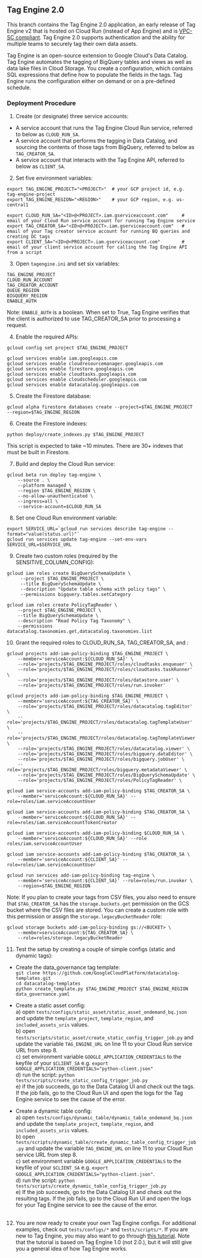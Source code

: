 ## Tag Engine 2.0
This branch contains the Tag Engine 2.0 application, an early release of Tag Engine v2 that is hosted on Cloud Run (instead of App Engine) and is [VPC-SC compliant](https://cloud.google.com/vpc-service-controls/docs/supported-products). Tag Engine 2.0 supports authentication and the ability for multiple teams to securely tag their own data assets. 

Tag Engine is an open-source extension to Google Cloud's Data Catalog. Tag Engine automates the tagging of BigQuery tables and views as well as data lake files in Cloud Storage. You create a configuration, which contains SQL expressions that define how to populate the fields in the tags. Tag Engine runs the configuration either on demand or on a pre-defined schedule.

### Deployment Procedure

1. Create (or designate) three service accounts:

- A service account that runs the Tag Engine Cloud Run service, referred to below as `CLOUD_RUN_SA`. 
- A service account that performs the tagging in Data Catalog, and sourcing the contents of those tags from BigQuery, referred to below as `TAG_CREATOR_SA`. 
- A service account that interacts with the Tag Engine API, referred to below as `CLIENT_SA`. 


2. Set five environment variables:

```
export TAG_ENGINE_PROJECT="<PROJECT>"  # your GCP project id, e.g. tag-engine-project
export TAG_ENGINE_REGION="<REGION>"    # your GCP region, e.g. us-central1

export CLOUD_RUN_SA="<ID>@<PROJECT>.iam.gserviceaccount.com"     # email of your Cloud Run service account for running Tag Engine service
export TAG_CREATOR_SA="<ID>@<PROJECT>.iam.gserviceaccount.com"   # email of your Tag creator service account for running BQ queries and creating DC tags
export CLIENT_SA="<ID>@<PROJECT>.iam.gserviceaccount.com"        # email of your client service account for calling the Tag Engine API from a script
```

3. Open `tagengine.ini` and set six variables:

```
TAG_ENGINE_PROJECT  
CLOUD_RUN_ACCOUNT
TAG_CREATOR_ACCOUNT
QUEUE_REGION
BIGQUERY_REGION
ENABLE_AUTH  
```

Note: `ENABLE_AUTH` is a boolean. When set to True, Tag Engine verifies that the client is authorized to use TAG_CREATOR_SA prior to processing a request. 


4. Enable the required APIs:

`gcloud config set project $TAG_ENGINE_PROJECT`

```
gcloud services enable iam.googleapis.com
gcloud services enable cloudresourcemanager.googleapis.com
gcloud services enable firestore.googleapis.com
gcloud services enable cloudtasks.googleapis.com
gcloud services enable cloudscheduler.googleapis.com
gcloud services enable datacatalog.googleapis.com
```

5. Create the Firestore database: 

`gcloud alpha firestore databases create --project=$TAG_ENGINE_PROJECT --region=$TAG_ENGINE_REGION`


6. Create the Firestore indexes:

`python deploy/create_indexes.py $TAG_ENGINE_PROJECT`

This script is expected to take ~10 minutes. There are 30+ indexes that must be built in Firestore. 


7. Build and deploy the Cloud Run service:

```
gcloud beta run deploy tag-engine \
	--source . \
	--platform managed \
	--region $TAG_ENGINE_REGION \
	--no-allow-unauthenticated \
	--ingress=all \
	--service-account=$CLOUD_RUN_SA
```

8. Set one Cloud Run environment variable:

```
export SERVICE_URL=`gcloud run services describe tag-engine --format="value(status.url)"`
gcloud run services update tag-engine --set-env-vars SERVICE_URL=$SERVICE_URL
```

9. Create two custom roles (required by the SENSITIVE_COLUMN_CONFIG):

```
gcloud iam roles create BigQuerySchemaUpdate \
	 --project $TAG_ENGINE_PROJECT \
	 --title BigQuerySchemaUpdate \
	 --description "Update table schema with policy tags" \
	 --permissions bigquery.tables.setCategory
```

```
gcloud iam roles create PolicyTagReader \
	--project $TAG_ENGINE_PROJECT \
	--title BigQuerySchemaUpdate \
	--description "Read Policy Tag Taxonomy" \
	--permissions datacatalog.taxonomies.get,datacatalog.taxonomies.list
```
	
10. Grant the required roles to CLOUD_RUN_SA, TAG_CREATOR_SA, and :

```
gcloud projects add-iam-policy-binding $TAG_ENGINE_PROJECT \
	--member='serviceAccount:${CLOUD_RUN_SA}' \
	--role='projects/$TAG_ENGINE_PROJECT/roles/cloudtasks.enqueuer' \
	--role='projects/$TAG_ENGINE_PROJECT/roles/cloudtasks.taskRunner' \
	--role='projects/$TAG_ENGINE_PROJECT/roles/datastore.user' \
	--role='projects/$TAG_ENGINE_PROJECT/roles/run.invoker' 
```
```
gcloud projects add-iam-policy-binding $TAG_ENGINE_PROJECT \
	--member='serviceAccount:${TAG_CREATOR_SA}' \
	--role='projects/$TAG_ENGINE_PROJECT/roles/datacatalog.tagEditor' \
	--role='projects/$TAG_ENGINE_PROJECT/roles/datacatalog.tagTemplateUser' \
	--role='projects/$TAG_ENGINE_PROJECT/roles/datacatalog.tagTemplateViewer' \
	--role='projects/$TAG_ENGINE_PROJECT/roles/datacatalog.viewer' \
	--role='projects/$TAG_ENGINE_PROJECT/roles/bigquery.dataEditor' \
	--role='projects/$TAG_ENGINE_PROJECT/roles/bigquery.jobUser' \
	--role='projects/$TAG_ENGINE_PROJECT/roles/bigquery.metadataViewer' \	  
	--role='projects/$TAG_ENGINE_PROJECT/roles/BigQuerySchemaUpdate' \
	--role='projects/$TAG_ENGINE_PROJECT/roles/PolicyTagReader' \
```

```
gcloud iam service-accounts add-iam-policy-binding $TAG_CREATOR_SA \
	--member='serviceAccount:${CLOUD_RUN_SA}' --role=roles/iam.serviceAccountUser
```

```
gcloud iam service-accounts add-iam-policy-binding $TAG_CREATOR_SA \
    --member='serviceAccount:${CLOUD_RUN_SA}' --role=roles/iam.serviceAccountTokenCreator 
```

```
gcloud iam service-accounts add-iam-policy-binding $CLOUD_RUN_SA \
	--member='serviceAccount:${CLOUD_RUN_SA}' --role roles/iam.serviceAccountUser
```

```
gcloud iam service-accounts add-iam-policy-binding $TAG_CREATOR_SA \
    --member='serviceAccount:${CLIENT_SA}' --role=roles/iam.serviceAccountUser 
```

```
gcloud run services add-iam-policy-binding tag-engine \
    --member='serviceAccount:${CLIENT_SA}' --role=roles/run.invoker \
    --region=$TAG_ENGINE_REGION	
```

Note: If you plan to create your tags from CSV files, you also need to ensure that `$TAG_CREATOR_SA` has the 
`storage.buckets.get` permission on the GCS bucket where the CSV files are stored. You can create a custom role with 
this permission or assign the `storage.legacyBucketReader` role:

```
gcloud storage buckets add-iam-policy-binding gs://<BUCKET> \
	--member=serviceAccount:${TAG_CREATOR_SA} \
	--role=roles/storage.legacyBucketReader
```
	
11. Test the setup by creating a couple of simple configs (static and dynamic tags):

- Create the data_governance tag template: <br>
		`git clone https://github.com/GoogleCloudPlatform/datacatalog-templates.git` <br>
		`cd datacatalog-templates` <br>
		`python create_template.py $TAG_ENGINE_PROJECT $TAG_ENGINE_REGION data_governance.yaml` <br>
		
- Create a static asset config: <br>
		a) open `tests/configs/static_asset/static_asset_ondemand_bq.json` and update the `template_project`, `template_region`, and `included_assets_uris` values. <br>
		b) open `tests/scripts/static_asset/create_static_config_trigger_job.py`
		and update the variable `TAG_ENGINE_URL` on line 11 to your Cloud Run service URL from step 8. <br>
		c) set environment variable `GOOGLE_APPLICATION_CREDENTIALS` to the keyfile of your `$CLIENT_SA`
		   e.g. `export GOOGLE_APPLICATION_CREDENTIALS="python-client.json"` <br>
		d) run the script: `python tests/scripts/create_static_config_trigger_job.py` <br>
		e) if the job succeeds, go to the Data Catalog UI and check out the tags. If the job fails, go to the Cloud Run UI and open the logs for the Tag Engine service to see the cause of the error. <br>		
		
- Create a dynamic table config: <br>
		a) open `tests/configs/dynamic_table/dynamic_table_ondemand_bq.json` and update the `template_project`, `template_region`, and `included_assets_uris` values. <br>
		b) open `tests/scripts/dynamic_table/create_dynamic_table_config_trigger_job.py`
		and update the variable `TAG_ENGINE_URL` on line 11 to your Cloud Run service URL from step 8. <br>
		c) set environment variable `GOOGLE_APPLICATION_CREDENTIALS` to the keyfile of your `$CLIENT_SA`
		   e.g. `export GOOGLE_APPLICATION_CREDENTIALS="python-client.json"`. <br>
		d) run the script: `python tests/scripts/create_dynamic_table_config_trigger_job.py` <br>
		e) If the job succeeds, go to the Data Catalog UI and check out the resulting tags. If the job fails, go to the Cloud Run UI and open the logs for your Tag Engine service to see the cause of the error.	<br> <br> 
			
12. You are now ready to create your own Tag Engine configs. For additional examples, check out `tests/configs/*` and `tests/scripts/*`. If you are new to Tag Engine, you may also want to go through [this tutorial](https://cloud.google.com/architecture/tag-engine-and-data-catalog). Note that the tutorial is based on Tag Engine 1.0 (not 2.0.), but it will still give you a general idea of how Tag Engine works.  

